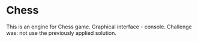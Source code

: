 # Chess
This is an engine for Chess game. Graphical interface - console. Challenge was: not use the previously applied solution.
